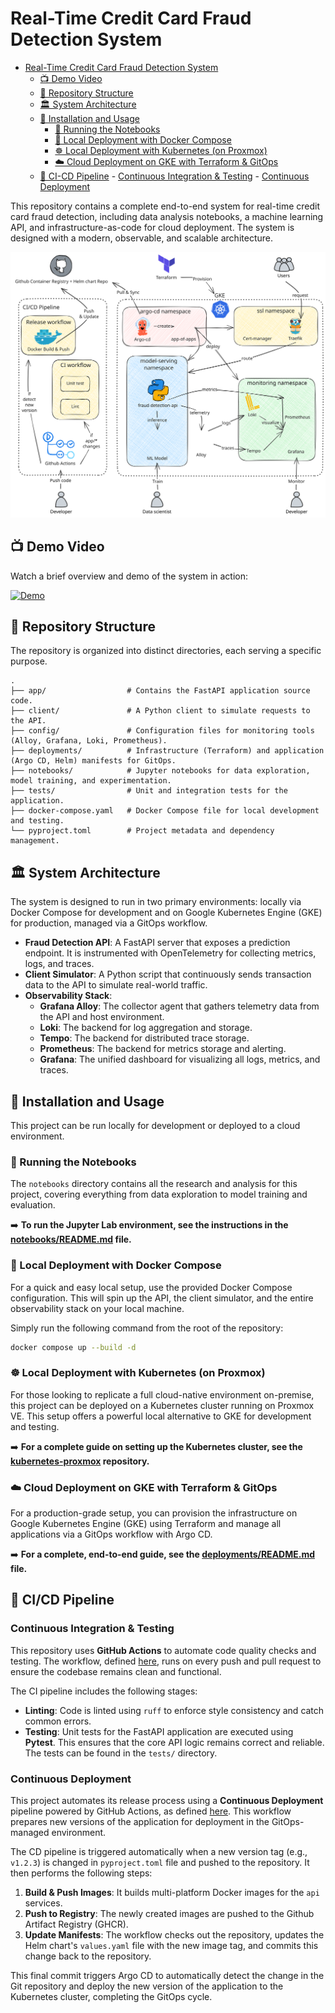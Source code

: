 # Real-Time Credit Card Fraud Detection System

<!--toc:start-->

- [Real-Time Credit Card Fraud Detection System](#real-time-credit-card-fraud-detection-system)
  - [📺 Demo Video](#📺-demo-video)
  - [📂 Repository Structure](#📂-repository-structure)
  - [🏛️ System Architecture](#🏛️-system-architecture)
  - [🚀 Installation and Usage](#🚀-installation-and-usage)
    - [🔬 Running the Notebooks](#🔬-running-the-notebooks)
    - [🐳 Local Deployment with Docker Compose](#🐳-local-deployment-with-docker-compose)
    - [☸️ Local Deployment with Kubernetes (on Proxmox)](#️-local-deployment-with-kubernetes-on-proxmox)
    - [☁️ Cloud Deployment on GKE with Terraform & GitOps](#️-cloud-deployment-on-gke-with-terraform-gitops)
  - [🤖 CI-CD Pipeline](#🤖-ci-cd-pipeline) - [Continuous Integration & Testing](#continuous-integration-testing) - [Continuous Deployment](#continuous-deployment)
  <!--toc:end-->

This repository contains a complete end-to-end system for real-time credit card fraud detection, including data analysis notebooks, a machine learning API, and infrastructure-as-code for cloud deployment. The system is designed with a modern, observable, and scalable architecture.

![mlops1-arch](./deployments/images/mlops1-arch.excalidraw.svg)

## 📺 Demo Video

Watch a brief overview and demo of the system in action:

[![Demo](https://img.youtube.com/vi/SOBmdxpqs5E/0.jpg)](https://youtu.be/SOBmdxpqs5E)

## 📂 Repository Structure

The repository is organized into distinct directories, each serving a specific purpose.

```
.
├── app/                  # Contains the FastAPI application source code.
├── client/               # A Python client to simulate requests to the API.
├── config/               # Configuration files for monitoring tools (Alloy, Grafana, Loki, Prometheus).
├── deployments/          # Infrastructure (Terraform) and application (Argo CD, Helm) manifests for GitOps.
├── notebooks/            # Jupyter notebooks for data exploration, model training, and experimentation.
├── tests/                # Unit and integration tests for the application.
├── docker-compose.yaml   # Docker Compose file for local development and testing.
└── pyproject.toml        # Project metadata and dependency management.
```

## 🏛️ System Architecture

The system is designed to run in two primary environments: locally via Docker Compose for development and on Google Kubernetes Engine (GKE) for production, managed via a GitOps workflow.

- **Fraud Detection API**: A FastAPI server that exposes a prediction endpoint. It is instrumented with OpenTelemetry for collecting metrics, logs, and traces.
- **Client Simulator**: A Python script that continuously sends transaction data to the API to simulate real-world traffic.
- **Observability Stack**:
  - **Grafana Alloy**: The collector agent that gathers telemetry data from the API and host environment.
  - **Loki**: The backend for log aggregation and storage.
  - **Tempo**: The backend for distributed trace storage.
  - **Prometheus**: The backend for metrics storage and alerting.
  - **Grafana**: The unified dashboard for visualizing all logs, metrics, and traces.

## 🚀 Installation and Usage

This project can be run locally for development or deployed to a cloud environment.

### 🔬 Running the Notebooks

The `notebooks` directory contains all the research and analysis for this project, covering everything from data exploration to model training and evaluation.

➡️ **To run the Jupyter Lab environment, see the instructions in the [notebooks/README.md](./notebooks/README.md) file.**

### 🐳 Local Deployment with Docker Compose

For a quick and easy local setup, use the provided Docker Compose configuration. This will spin up the API, the client simulator, and the entire observability stack on your local machine.

Simply run the following command from the root of the repository:

```bash
docker compose up --build -d
```

### ☸️ Local Deployment with Kubernetes (on Proxmox)

For those looking to replicate a full cloud-native environment on-premise, this project can be deployed on a Kubernetes cluster running on Proxmox VE. This setup offers a powerful local alternative to GKE for development and testing.

➡️ **For a complete guide on setting up the Kubernetes cluster, see the [kubernetes-proxmox](https://github.com/phuchoang2603/kubernetes-proxmox) repository.**

### ☁️ Cloud Deployment on GKE with Terraform & GitOps

For a production-grade setup, you can provision the infrastructure on Google Kubernetes Engine (GKE) using Terraform and manage all applications via a GitOps workflow with Argo CD.

➡️ **For a complete, end-to-end guide, see the [deployments/README.md](./deployments/README.md) file.**

## 🤖 CI/CD Pipeline

### Continuous Integration & Testing

This repository uses **GitHub Actions** to automate code quality checks and testing. The workflow, defined [here](.github/workflows/lint-test.yml), runs on every push and pull request to ensure the codebase remains clean and functional.

The CI pipeline includes the following stages:

- **Linting**: Code is linted using `ruff` to enforce style consistency and catch common errors.
- **Testing**: Unit tests for the FastAPI application are executed using **Pytest**. This ensures that the core API logic remains correct and reliable. The tests can be found in the `tests/` directory.

### Continuous Deployment

This project automates its release process using a **Continuous Deployment** pipeline powered by GitHub Actions, as defined [here](.github/workflows/release.yml). This workflow prepares new versions of the application for deployment in the GitOps-managed environment.

The CD pipeline is triggered automatically when a new version tag (e.g., `v1.2.3`) is changed in `pyproject.toml` file and pushed to the repository. It then performs the following steps:

1. **Build & Push Images**: It builds multi-platform Docker images for the `api` services.
2. **Push to Registry**: The newly created images are pushed to the Github Artifact Registry (GHCR).
3. **Update Manifests**: The workflow checks out the repository, updates the Helm chart's `values.yaml` file with the new image tag, and commits this change back to the repository.

This final commit triggers Argo CD to automatically detect the change in the Git repository and deploy the new version of the application to the Kubernetes cluster, completing the GitOps cycle.
